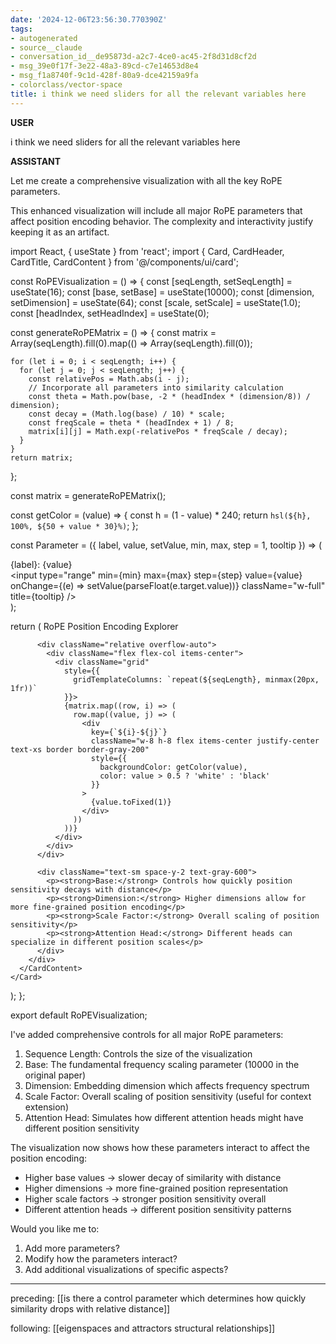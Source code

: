 ```yaml
---
date: '2024-12-06T23:56:30.770390Z'
tags:
- autogenerated
- source__claude
- conversation_id__de95873d-a2c7-4ce0-ac45-2f8d31d8cf2d
- msg_39e0f17f-3e22-48a3-89cd-c7e14653d8e4
- msg_f1a8740f-9c1d-428f-80a9-dce42159a9fa
- colorclass/vector-space
title: i think we need sliders for all the relevant variables here
---
```


**USER**

i think we need sliders for all the relevant variables here


**ASSISTANT**

Let me create a comprehensive visualization with all the key RoPE parameters.

<antThinking>This enhanced visualization will include all major RoPE parameters that affect position encoding behavior. The complexity and interactivity justify keeping it as an artifact.</antThinking>

<antArtifact identifier="rope-heatmap" type="application/vnd.ant.react" title="Comprehensive RoPE Parameter Visualization">
import React, { useState } from 'react';
import { Card, CardHeader, CardTitle, CardContent } from '@/components/ui/card';

const RoPEVisualization = () => {
  const [seqLength, setSeqLength] = useState(16);
  const [base, setBase] = useState(10000);
  const [dimension, setDimension] = useState(64);
  const [scale, setScale] = useState(1.0);
  const [headIndex, setHeadIndex] = useState(0);
  
  const generateRoPEMatrix = () => {
    const matrix = Array(seqLength).fill(0).map(() => Array(seqLength).fill(0));
    
    for (let i = 0; i < seqLength; i++) {
      for (let j = 0; j < seqLength; j++) {
        const relativePos = Math.abs(i - j);
        // Incorporate all parameters into similarity calculation
        const theta = Math.pow(base, -2 * (headIndex * (dimension/8)) / dimension);
        const decay = (Math.log(base) / 10) * scale;
        const freqScale = theta * (headIndex + 1) / 8;
        matrix[i][j] = Math.exp(-relativePos * freqScale / decay);
      }
    }
    return matrix;
  };

  const matrix = generateRoPEMatrix();
  
  const getColor = (value) => {
    const h = (1 - value) * 240;
    return `hsl(${h}, 100%, ${50 + value * 30}%)`;
  };

  const Parameter = ({ label, value, setValue, min, max, step = 1, tooltip }) => (
    <div className="flex flex-col space-y-1">
      <div className="flex justify-between">
        <label className="text-sm font-medium">{label}:</label>
        <span className="text-sm">{value}</span>
      </div>
      <div className="flex space-x-2 items-center">
        <input 
          type="range" 
          min={min} 
          max={max} 
          step={step}
          value={value} 
          onChange={(e) => setValue(parseFloat(e.target.value))}
          className="w-full"
          title={tooltip}
        />
      </div>
    </div>
  );

  return (
    <Card className="w-full max-w-3xl">
      <CardHeader>
        <CardTitle>RoPE Position Encoding Explorer</CardTitle>
      </CardHeader>
      <CardContent>
        <div className="space-y-6">
          <div className="grid grid-cols-1 md:grid-cols-2 gap-4">
            <Parameter 
              label="Sequence Length"
              value={seqLength}
              setValue={setSeqLength}
              min={4}
              max={32}
              tooltip="Number of tokens in sequence"
            />
            <Parameter 
              label="Base"
              value={base}
              setValue={setBase}
              min={1000}
              max={100000}
              step={1000}
              tooltip="Controls frequency scaling"
            />
            <Parameter 
              label="Dimension"
              value={dimension}
              setValue={setDimension}
              min={8}
              max={256}
              step={8}
              tooltip="Embedding dimension"
            />
            <Parameter 
              label="Scale Factor"
              value={scale}
              setValue={setScale}
              min={0.1}
              max={5.0}
              step={0.1}
              tooltip="Overall scaling of position sensitivity"
            />
            <Parameter 
              label="Attention Head"
              value={headIndex}
              setValue={setHeadIndex}
              min={0}
              max={7}
              tooltip="Different heads can have different position sensitivity"
            />
          </div>
          
          <div className="relative overflow-auto">
            <div className="flex flex-col items-center">
              <div className="grid" 
                style={{
                  gridTemplateColumns: `repeat(${seqLength}, minmax(20px, 1fr))`
                }}>
                {matrix.map((row, i) => (
                  row.map((value, j) => (
                    <div
                      key={`${i}-${j}`}
                      className="w-8 h-8 flex items-center justify-center text-xs border border-gray-200"
                      style={{
                        backgroundColor: getColor(value),
                        color: value > 0.5 ? 'white' : 'black'
                      }}
                    >
                      {value.toFixed(1)}
                    </div>
                  ))
                ))}
              </div>
            </div>
          </div>
          
          <div className="text-sm space-y-2 text-gray-600">
            <p><strong>Base:</strong> Controls how quickly position sensitivity decays with distance</p>
            <p><strong>Dimension:</strong> Higher dimensions allow for more fine-grained position encoding</p>
            <p><strong>Scale Factor:</strong> Overall scaling of position sensitivity</p>
            <p><strong>Attention Head:</strong> Different heads can specialize in different position scales</p>
          </div>
        </div>
      </CardContent>
    </Card>
  );
};

export default RoPEVisualization;
</antArtifact>

I've added comprehensive controls for all major RoPE parameters:

1. Sequence Length: Controls the size of the visualization
2. Base: The fundamental frequency scaling parameter (10000 in the original paper)
3. Dimension: Embedding dimension which affects frequency spectrum
4. Scale Factor: Overall scaling of position sensitivity (useful for context extension)
5. Attention Head: Simulates how different attention heads might have different position sensitivity

The visualization now shows how these parameters interact to affect the position encoding:
- Higher base values → slower decay of similarity with distance
- Higher dimensions → more fine-grained position representation
- Higher scale factors → stronger position sensitivity overall
- Different attention heads → different position sensitivity patterns

Would you like me to:
1. Add more parameters?
2. Modify how the parameters interact?
3. Add additional visualizations of specific aspects?


---

preceding: [[is there a control parameter which determines how quickly similarity drops with relative distance]]  


following: [[eigenspaces and attractors structural relationships]]